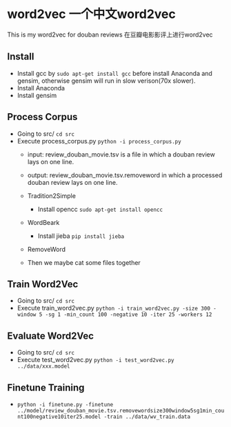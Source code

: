 # word2vec 一个中文word2vec
This is my word2vec for douban reviews
在豆瓣电影影评上进行word2vec

## Install
 - Install gcc by `sudo apt-get install gcc` before install Anaconda and gensim, otherwise gensim will run in slow verison(70x slower).
 - Install Anaconda
 - Install gensim

## Process Corpus
 - Going to src/ `cd src`
 - Execute process_corpus.py `python -i process_corpus.py`
   - input: review_douban_movie.tsv is a file in which a douban review lays on one line.
   - output: review_douban_movie.tsv.removeword in which a processed douban review lays on one line.

   - Tradition2Simple
     - Install opencc `sudo apt-get install opencc`

   - WordBeark
     - Install jieba `pip install jieba`

   - RemoveWord

   - Then we maybe cat some files together

## Train Word2Vec
 - Going to src/ `cd src`
 - Execute train_word2vec.py `python -i train_word2vec.py -size 300 -window 5 -sg 1 -min_count 100 -negative 10 -iter 25 -workers 12`
 
## Evaluate Word2Vec
 - Going to src/ `cd src`
 - Execute test_word2vec.py `python -i test_word2vec.py ../data/xxx.model`

## Finetune Training
   - `python -i finetune.py -finetune ../model/review_douban_movie.tsv.removewordsize300window5sg1min_count100negative10iter25.model -train ../data/wv_train.data`
 